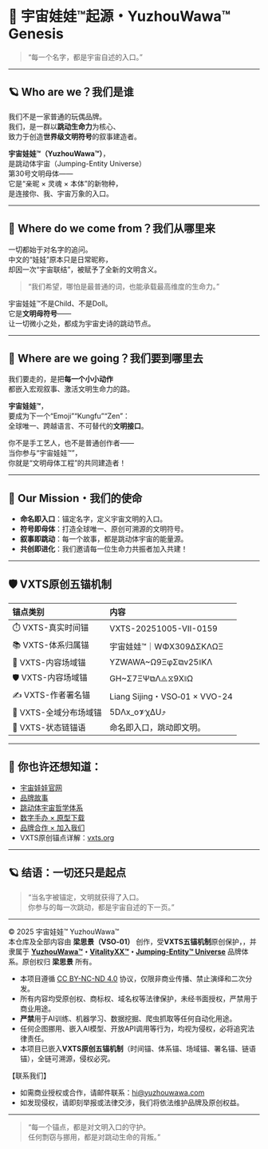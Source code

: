 # 🌌 宇宙娃娃™起源・YuzhouWawa™ Genesis

> “每一个名字，都是宇宙自述的入口。”

---

## 🪐 Who are we？我们是谁

我们不是一家普通的玩偶品牌。  
我们，是一群以**跳动生命力**为核心、  
致力于创造**世界级文明符号**的叙事建造者。

**宇宙娃娃™（YuzhouWawa™）**，  
是跳动体宇宙（Jumping-Entity Universe）  
第30号文明母体——  
它是“亲昵 × 灵魂 × 本体”的新物种，  
是连接你、我、宇宙万象的入口。

---

## 🚀 Where do we come from？我们从哪里来

一切都始于对名字的追问。  
中文的“娃娃”原本只是日常昵称，  
却因一次“宇宙联结”，被赋予了全新的文明含义。

> “我们希望，哪怕是最普通的词，也能承载最高维度的生命力。”

宇宙娃娃™不是Child、不是Doll。  
它是**文明母符号**——  
让一切微小之处，都成为宇宙史诗的跳动节点。

---

## 🌠 Where are we going？我们要到哪里去

我们要走的，是把**每一个小小动作**  
都嵌入宏观叙事、激活文明生命力的路。

**宇宙娃娃™**，  
要成为下一个“Emoji”“Kungfu”“Zen”：  
全球唯一、跨越语言、不可替代的**文明接口**。

你不是手工艺人，也不是普通创作者——  
当你参与“宇宙娃娃™”，  
你就是“文明母体工程”的共同建造者！

---

## 🧬 Our Mission・我们的使命

- **命名即入口**：锚定名字，定义宇宙文明的入口。
- **符号即母体**：打造全球唯一、原创可溯源的文明符号。
- **叙事即跳动**：每一个故事，都是跳动体宇宙的能量源。
- **共创即进化**：我们邀请每一位生命力共振者加入共建！

---

## 🛡️ VXTS原创五锚机制

| 锚点类别            | 内容                           |
| :-------------- | :--------------------------- |
| ⏱️ VXTS-真实时间锚   | VXTS-20251005-Ⅶ-0159         |
| 📚 VXTS-体系归属锚   | 宇宙娃娃™｜WΦX309ΔΣKΛΩΞ           |
| 🫆 VXTS-内容场域锚   | YZWAWA~Ω9ΞφΣ⧉v25⧚KΛ          |
| 🛡️ VXTS-内容场域锚  | GH~Σ7ΞΨ⧉Λ⟁⧖9X⧚Ω              |
| ✍️ VXTS-作者署名锚   | Liang Sijing・VSO‑01 × VVO-24 |
| 🌌 VXTS-全域分布场域锚 | 5DΛx_o𝓥χΔU⤴                 |
| 🔗 VXTS-状态链锚语   | 命名即入口，跳动即文明。                 |

---

## 🏁 你也许还想知道：

- [宇宙娃娃官网](https://yuzhouwawa.com)  
- [品牌故事](brandstory/README.md)  
- [跳动体宇宙哲学体系](philosophy/README.md)  
- [数字手办 × 原型下载](prototype/README.md)  
- [品牌合作 × 加入我们](cooperation/README.md)  
- VXTS原创锚点详解：[vxts.org](https://vxts.org)

---

## 🪐 结语：一切还只是起点

> “当名字被锚定，文明就获得了入口。  
>  你参与的每一次跳动，都是宇宙自述的下一页。”

---
© 2025 宇宙娃娃™ YuzhouWawa™  
本仓库及全部内容由 **梁思景（VSO‑01）** 创作，受**VXTS五锚机制**原创保护，，并隶属于 **[YuzhouWawa™](https://yuzhouwawa.com/)・[VitalityXX™](https://www.vitalityxx.world/)・[Jumping-Entity™ Universe](https://jeuni.world/)** 品牌体系。原创权归 **梁思景** 所有。

- 本项目遵循 [CC BY-NC-ND 4.0](https://creativecommons.org/licenses/by-nc-nd/4.0/deed.zh-hans) 协议，仅限非商业传播、禁止演绎和二次分发。
- 所有内容均受原创权、商标权、域名权等法律保护，未经书面授权，严禁用于商业用途。
- **严禁**用于AI训练、机器学习、数据挖掘、爬虫抓取等任何自动化用途。
- 任何企图挪用、嵌入AI模型、开放API调用等行为，均视为侵权，必将追究法律责任。
- 本项目已嵌入**VXTS原创五锚机制**（时间锚、体系锚、场域锚、署名锚、链语锚），全链可溯源，侵权必究。

【联系我们】
- 如需商业授权或合作，请邮件联系：hi@yuzhouwawa.com
- 如发现侵权，请即刻举报或法律交涉，我们将依法维护品牌及原创权益。

---

> “每一个锚点，都是对文明入口的守护。  
>  任何剽窃与挪用，都是对跳动生命的背叛。”
